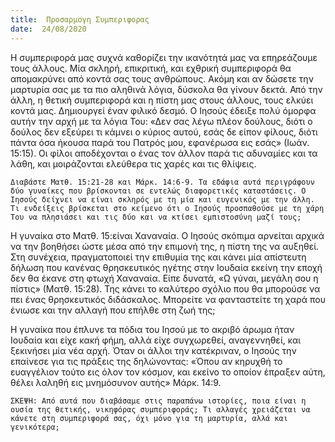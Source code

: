 ```yaml
---
title:  Προσαρμογη Συμπεριφορας
date:  24/08/2020
---
```


Η συμπεριφορά μας συχνά καθορίζει την ικανότητά μας να επηρεάζουμε τους άλλους. Μία σκληρή, επικριτική, και εχθρική συμπεριφορά θα απομακρύνει από κοντά σας τους ανθρώπους. Ακόμη και αν δώσετε την μαρτυρία σας με τα πιο αληθινά λόγια, δύσκολα θα γίνουν δεκτά. Από την άλλη, η θετική συμπεριφορά και η πίστη μας στους άλλους, τους ελκύει κοντά μας. Δημιουργεί έναν φιλικό δεσμό. Ο Ιησούς έδειξε πολύ όμορφα αυτήν την αρχή με τα λόγια Του: «Δεν σας λέγω πλέον δούλους, διότι ο δούλος δεν εξεύρει τι κάμνει ο κύριος αυτού, εσάς δε είπον φίλους, διότι πάντα όσα ήκουσα παρά του Πατρός μου, εφανέρωσα εις εσάς» (Ιωάν. 15:15). Οι φίλοι αποδέχονται ο ένας τον άλλον παρά τις αδυναμίες και τα λάθη, και μοιράζονται ελεύθερα τις χαρές και τις θλίψεις.

`Διαβάστε Ματθ. 15:21-28 και Μάρκ. 14:6-9. Τα εδάφια αυτά περιγράφουν δύο γυναίκες που βρίσκονται σε εντελώς διαφορετικές καταστάσεις. Ο Ιησούς δείχνει να είναι σκληρός με τη μία και ευγενικός με την άλλη. Τι ενδείξεις βρίσκεται στο κείμενο ότι ο Ιησούς προσπαθούσε με τη χάρη Του να πλησιάσει και τις δύο και να κτίσει εμπιστοσύνη μαζί τους;`

Η γυναίκα στο Ματθ. 15:είναι Χαναναία. Ο Ιησούς σκόπιμα αρνείται αρχικά να την βοηθήσει ώστε μέσα από την επιμονή της, η πίστη της να αυξηθεί. Στη συνέχεια, πραγματοποιεί την επιθυμία της και κάνει μία απίστευτη δήλωση που κανένας θρησκευτικός ηγέτης στην Ιουδαία εκείνη την εποχή δεν θα έκανε στη φτωχή Χαναναία. Είπε δυνατά, «Ω γύναι, μεγάλη σου η πίστις» (Ματθ. 15:28). Της κάνει το καλύτερο σχόλιο που θα μπορούσε να πει ένας θρησκευτικός διδάσκαλος. Μπορείτε να φανταστείτε τη χαρά που ένιωσε και την αλλαγή που επήλθε στη ζωή της;

Η γυναίκα που έπλυνε τα πόδια του Ιησού με το ακριβό άρωμα ήταν Ιουδαία και είχε κακή φήμη, αλλά είχε συγχωρεθεί, αναγεννηθεί, και ξεκινήσει μία νέα αρχή. Όταν οι άλλοι την κατέκριναν, ο Ιησούς την επαίνεσε για τις πράξεις της δηλώνοντας: «Όπου αν κηρυχθή το ευαγγέλιον τούτο εις όλον τον κόσμον, και εκείνο το οποίον έπραξεν αύτη, θέλει λαληθή εις μνημόσυνον αυτής» Μάρκ. 14:9.

`ΣΚΕΨΗ: Από αυτά που διαβάσαμε στις παραπάνω ιστορίες, ποια είναι η ουσία της θετικής, νικηφόρας συμπεριφοράς; Τι αλλαγές χρειάζεται να κάνετε στη συμπεριφορά σας, όχι μόνο για τη μαρτυρία, αλλά και γενικότερα;`